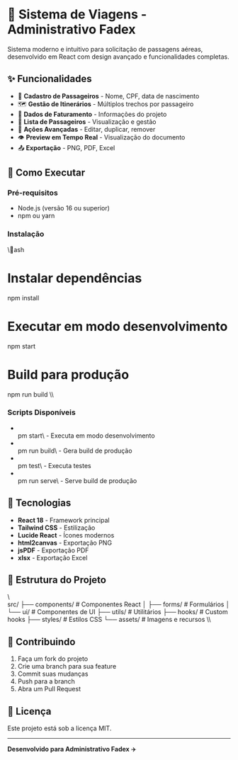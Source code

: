 ﻿# 🚀 Sistema de Viagens - Administrativo Fadex

Sistema moderno e intuitivo para solicitação de passagens aéreas, desenvolvido em React com design avançado e funcionalidades completas.

## ✨ Funcionalidades

- 📝 **Cadastro de Passageiros** - Nome, CPF, data de nascimento
- 🗺️ **Gestão de Itinerários** - Múltiplos trechos por passageiro
- 💼 **Dados de Faturamento** - Informações do projeto
- 👥 **Lista de Passageiros** - Visualização e gestão
- 🔧 **Ações Avançadas** - Editar, duplicar, remover
- 👁️ **Preview em Tempo Real** - Visualização do documento
- 📤 **Exportação** - PNG, PDF, Excel

## 🚀 Como Executar

### Pré-requisitos
- Node.js (versão 16 ou superior)
- npm ou yarn

### Instalação
\\\ash
# Instalar dependências
npm install

# Executar em modo desenvolvimento
npm start

# Build para produção
npm run build
\\\

### Scripts Disponíveis
- \
pm start\ - Executa em modo desenvolvimento
- \
pm run build\ - Gera build de produção
- \
pm test\ - Executa testes
- \
pm run serve\ - Serve build de produção

## 🎨 Tecnologias

- **React 18** - Framework principal
- **Tailwind CSS** - Estilização
- **Lucide React** - Ícones modernos
- **html2canvas** - Exportação PNG
- **jsPDF** - Exportação PDF
- **xlsx** - Exportação Excel

## 📁 Estrutura do Projeto

\\\
src/
├── components/          # Componentes React
│   ├── forms/          # Formulários
│   └── ui/             # Componentes de UI
├── utils/              # Utilitários
├── hooks/              # Custom hooks
├── styles/             # Estilos CSS
└── assets/             # Imagens e recursos
\\\

## 🤝 Contribuindo

1. Faça um fork do projeto
2. Crie uma branch para sua feature
3. Commit suas mudanças
4. Push para a branch
5. Abra um Pull Request

## 📄 Licença

Este projeto está sob a licença MIT.

---

**Desenvolvido para Administrativo Fadex** ✈️
